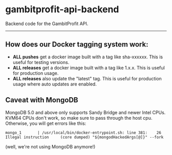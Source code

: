 # gambitprofit-api-backend
Backend code for the GambitProfit API. 

---

## How does our Docker tagging system work:
- **ALL pushes** get a docker image built with a tag like sha-xxxxxx. This is useful for testing versions.
- **ALL releases** get a docker image built with a tag like 1.x.x. This is useful for production usage.
- **ALL releases** also update the "latest" tag. This is useful for production usage where auto updates are enabled.

## Caveat with MongoDB
MongoDB 5.0 and above only supports Sandy Bridge and newer Intel CPUs. KVM64 CPUs don't work, so make sure to pass through the host cpu. 
Otherwise, you will get errors like this:
```angular2html
mongo_1       | /usr/local/bin/docker-entrypoint.sh: line 381:    26 Illegal instruction     (core dumped) "${mongodHackedArgs[@]}" --fork
```
(well, we're not using MongoDB anymore!)